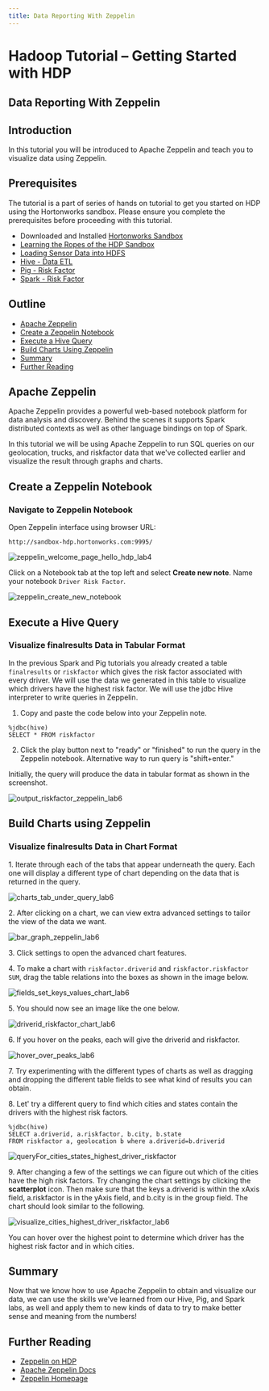 ```yaml
---
title: Data Reporting With Zeppelin
---
```


# Hadoop Tutorial – Getting Started with HDP

## Data Reporting With Zeppelin

## Introduction

In this tutorial you will be introduced to Apache Zeppelin and teach you to visualize data using Zeppelin.

## Prerequisites

The tutorial is a part of series of hands on tutorial to get you started on HDP using the Hortonworks sandbox. Please ensure you complete the prerequisites before proceeding with this tutorial.

-   Downloaded and Installed [Hortonworks Sandbox](https://hortonworks.com/downloads/#sandbox)
-   [Learning the Ropes of the HDP Sandbox](https://hortonworks.com/tutorial/learning-the-ropes-of-the-hortonworks-sandbox/)
-   [Loading Sensor Data into HDFS](https://hortonworks.com/tutorial/hadoop-tutorial-getting-started-with-hdp/section/2/)
-   [Hive - Data ETL](https://hortonworks.com/tutorial/hadoop-tutorial-getting-started-with-hdp/section/3/)
-   [Pig - Risk Factor](https://hortonworks.com/tutorial/hadoop-tutorial-getting-started-with-hdp/section/4/)
-   [Spark - Risk Factor](https://hortonworks.com/tutorial/hadoop-tutorial-getting-started-with-hdp/section/5/)

## Outline

-   [Apache Zeppelin](#apache-zeppelin)
-   [Create a Zeppelin Notebook](#create-a-zeppelin-notebook)
-   [Execute a Hive Query](#execute-a-hive-query)
-   [Build Charts Using Zeppelin](#build-charts-using-zeppelin)
-   [Summary](#summary)
-   [Further Reading](#further-reading)

## Apache Zeppelin

Apache Zeppelin provides a powerful web-based notebook platform for data analysis and discovery.
Behind the scenes it supports Spark distributed contexts as well as other language bindings on top of Spark.

In this tutorial we will be using Apache Zeppelin to run SQL queries on our geolocation, trucks, and
riskfactor data that we've collected earlier and visualize the result through graphs and charts.

## Create a Zeppelin Notebook

### Navigate to Zeppelin Notebook

Open Zeppelin interface using browser URL:

~~~
http://sandbox-hdp.hortonworks.com:9995/
~~~

![zeppelin_welcome_page_hello_hdp_lab4](assets/zeppelin_welcome_page_hello_hdp_lab4.png)

Click on a Notebook tab at the top left and select **Create new note**. Name your notebook `Driver Risk Factor`.

![zeppelin_create_new_notebook](assets/zeppelin_create_new_notebook.png)

## Execute a Hive Query

### Visualize finalresults Data in Tabular Format

In the previous Spark and Pig tutorials you already created a table `finalresults` or `riskfactor` which gives the risk factor associated with every driver. We will use the data we generated in this table to visualize which drivers have the highest risk factor. We will use the jdbc Hive interpreter to write queries in Zeppelin.

1) Copy and paste the code below into your Zeppelin note.

~~~
%jdbc(hive)
SELECT * FROM riskfactor
~~~

2) Click the play button next to "ready" or "finished" to run the query in the Zeppelin notebook.
Alternative way to run query is "shift+enter."

Initially, the query will produce the data in tabular format as shown in the screenshot.

![output_riskfactor_zeppelin_lab6](assets/output_riskfactor_zeppelin_lab6.png)

## Build Charts using Zeppelin

### Visualize finalresults Data in Chart Format

1\. Iterate through each of the tabs that appear underneath the query.
Each one will display a different type of chart depending on the data that is returned in the query.

![charts_tab_under_query_lab6](assets/charts_tab_jdbc_lab6.png)

2\. After clicking on a chart, we can view extra advanced settings to tailor the view of the data we want.

![bar_graph_zeppelin_lab6](assets/bar_graph_zeppelin_lab6.png)

3\. Click settings to open the advanced chart features.

4\. To make a chart with `riskfactor.driverid` and `riskfactor.riskfactor SUM`, drag the table relations into the boxes as shown in the image below.

![fields_set_keys_values_chart_lab6](assets/fields_set_keys_values_chart_lab6.png)

5\. You should now see an image like the one below.

![driverid_riskfactor_chart_lab6](assets/driverid_riskfactor_chart_lab6.png)

6\. If you hover on the peaks, each will give the driverid and riskfactor.

![hover_over_peaks_lab6](assets/hover_over_peaks_lab6.png)

7\. Try experimenting with the different types of charts as well as dragging and
dropping the different table fields to see what kind of results you can obtain.

8\. Let' try a different query to find which cities and states contain the drivers with the highest risk factors.

~~~
%jdbc(hive)
SELECT a.driverid, a.riskfactor, b.city, b.state
FROM riskfactor a, geolocation b where a.driverid=b.driverid
~~~

![queryFor_cities_states_highest_driver_riskfactor](assets/queryFor_cities_states_highest_driver_riskfactor.png)

9\. After changing a few of the settings we can figure out which of the cities have the high risk factors.
Try changing the chart settings by clicking the **scatterplot** icon. Then make sure that the keys a.driverid
is within the xAxis field, a.riskfactor is in the yAxis field, and b.city is in the group field.
The chart should look similar to the following.

![visualize_cities_highest_driver_riskfactor_lab6](assets/visualize_cities_highest_driver_riskfactor_lab6.png)

You can hover over the highest point to determine which driver has the highest risk factor and in which cities.

## Summary

Now that we know how to use Apache Zeppelin to obtain and visualize our data, we can use the skills
we've learned from our Hive, Pig, and Spark labs, as well and apply them to new kinds of data to
try to make better sense and meaning from the numbers!

## Further Reading

-   [Zeppelin on HDP](https://hortonworks.com/hadoop/zeppelin/)
-   [Apache Zeppelin Docs](https://zeppelin.incubator.apache.org/docs/)
-   [Zeppelin Homepage](https://zeppelin.incubator.apache.org/)
